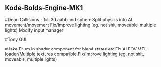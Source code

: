 ## Kode-Bolds-Engine-MK1

#Dean
Collisions - full 3d aabb and sphere
Split physics into AI movement/movement
Fix/Improve lighting (eg. not shit, moveable, multiple lights)
Modify input manager

#Tony
GUI

#Jake
Enum in shader component for blend states etc
Fix AI FOV
MTL loader/Multiple textures compatible
Fix/Improve lighting (eg. not shit, moveable, multiple lights)
